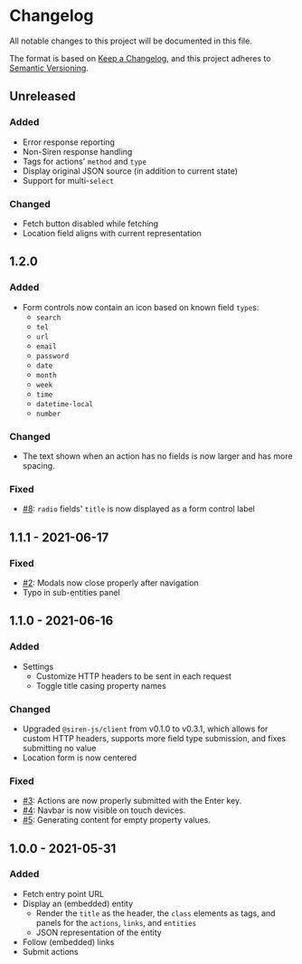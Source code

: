 # Changelog

All notable changes to this project will be documented in this file.

The format is based on [Keep a Changelog][kac], and this project adheres to
[Semantic Versioning][semver].

[kac]: https://keepachangelog.com/en/1.0.0
[semver]: https://semver.org/spec/v2.0.0.html

## Unreleased

### Added

- Error response reporting
- Non-Siren response handling
- Tags for actions' `method` and `type`
- Display original JSON source (in addition to current state)
- Support for multi-`select`

### Changed

- Fetch button disabled while fetching
- Location field aligns with current representation

## 1.2.0

### Added

- Form controls now contain an icon based on known field `type`s:
  - `search`
  - `tel`
  - `url`
  - `email`
  - `password`
  - `date`
  - `month`
  - `week`
  - `time`
  - `datetime-local`
  - `number`

### Changed

- The text shown when an action has no fields is now larger and has more
  spacing.

### Fixed

- [#8]: `radio` fields' `title` is now displayed as a form control label

[#8]: https://github.com/siren-js/api-browser/issues/8

## 1.1.1 - 2021-06-17

### Fixed

- [#2]: Modals now close properly after navigation
- Typo in sub-entities panel

[#2]: https://github.com/siren-js/api-browser/issues/2

## 1.1.0 - 2021-06-16

### Added

- Settings
  - Customize HTTP headers to be sent in each request
  - Toggle title casing property names

### Changed

- Upgraded `@siren-js/client` from v0.1.0 to v0.3.1, which allows for custom
  HTTP headers, supports more field type submission, and fixes submitting no
  value
- Location form is now centered

### Fixed

- [#3]: Actions are now properly submitted with the Enter key.
- [#4]: Navbar is now visible on touch devices.
- [#5]: Generating content for empty property values.

[#3]: https://github.com/siren-js/api-browser/issues/3
[#4]: https://github.com/siren-js/api-browser/issues/4
[#5]: https://github.com/siren-js/api-browser/issues/5

## 1.0.0 - 2021-05-31

### Added

- Fetch entry point URL
- Display an (embedded) entity
  - Render the `title` as the header, the `class` elements as tags, and panels
    for the `actions`, `links`, and `entities`
  - JSON representation of the entity
- Follow (embedded) links
- Submit actions
